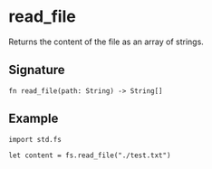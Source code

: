 # read_file

Returns the content of the file as an array of strings.

## Signature

```nogscript
fn read_file(path: String) -> String[]
```

## Example

```nogscript
import std.fs

let content = fs.read_file("./test.txt")
```
